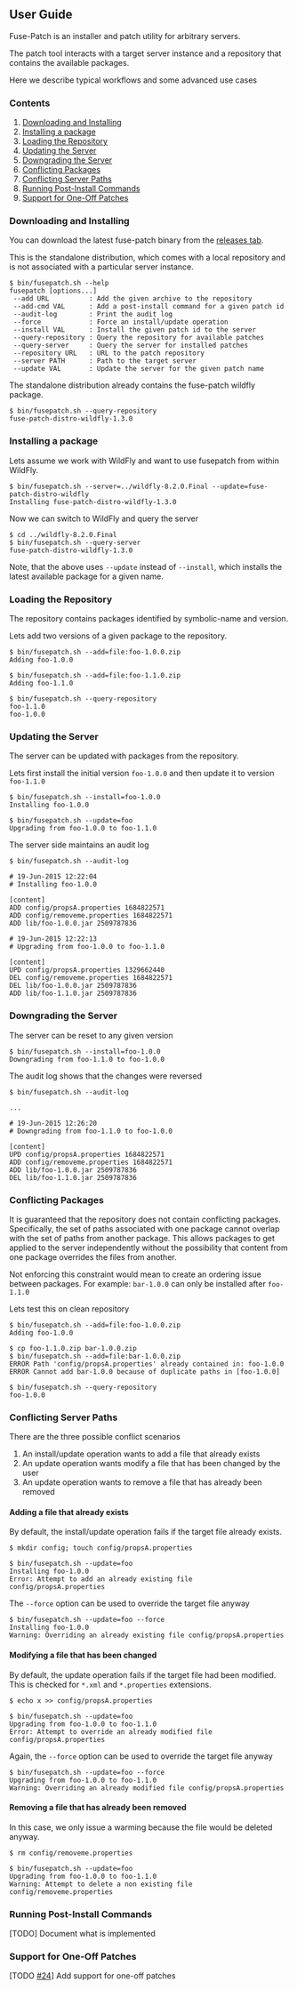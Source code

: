 ## User Guide

Fuse-Patch is an installer and patch utility for arbitrary servers.

The patch tool interacts with a target server instance and a repository that contains the available packages.

Here we describe typical workflows and some advanced use cases

### Contents

1. [Downloading and Installing](#downloading-and-installing)
2. [Installing a package](#installing-a-package)
3. [Loading the Repository](#loading-the-repository)
4. [Updating the Server](#updating-the-server)
5. [Downgrading the Server](#downgrading-the-server)
6. [Conflicting Packages](#conflicting-packages)
7. [Conflicting Server Paths](#conflicting-server-paths)
8. [Running Post-Install Commands](#running-post-install-commands)
9. [Support for One-Off Patches](#support-for-one-off-patches)

### Downloading and Installing

You can download the latest fuse-patch binary from the [releases tab](../../../releases).

This is the standalone distribution, which comes with a local repository and is not associated with a particular server instance.

```
$ bin/fusepatch.sh --help
fusepatch [options...]
 --add URL          : Add the given archive to the repository
 --add-cmd VAL      : Add a post-install command for a given patch id
 --audit-log        : Print the audit log
 --force            : Force an install/update operation
 --install VAL      : Install the given patch id to the server
 --query-repository : Query the repository for available patches
 --query-server     : Query the server for installed patches
 --repository URL   : URL to the patch repository
 --server PATH      : Path to the target server
 --update VAL       : Update the server for the given patch name
 ```
 
The standalone distribution already contains the fuse-patch wildfly package.

```
$ bin/fusepatch.sh --query-repository
fuse-patch-distro-wildfly-1.3.0
```

### Installing a package

Lets assume we work with WildFly and want to use fusepatch from within WildFly.

```
$ bin/fusepatch.sh --server=../wildfly-8.2.0.Final --update=fuse-patch-distro-wildfly
Installing fuse-patch-distro-wildfly-1.3.0
```

Now we can switch to WildFly and query the server

```
$ cd ../wildfly-8.2.0.Final
$ bin/fusepatch.sh --query-server
fuse-patch-distro-wildfly-1.3.0
```
Note, that the above uses `--update` instead of `--install`, which installs the latest available package for a given name.

###  Loading the Repository

The repository contains packages identified by symbolic-name and version. 

Lets add two versions of a given package to the repository.

```
$ bin/fusepatch.sh --add=file:foo-1.0.0.zip 
Adding foo-1.0.0

$ bin/fusepatch.sh --add=file:foo-1.1.0.zip 
Adding foo-1.1.0

$ bin/fusepatch.sh --query-repository
foo-1.1.0
foo-1.0.0
```

###  Updating the Server

The server can be updated with packages from the repository.

Lets first install the initial version `foo-1.0.0` and then update it to version `foo-1.1.0`

```
$ bin/fusepatch.sh --install=foo-1.0.0
Installing foo-1.0.0

$ bin/fusepatch.sh --update=foo
Upgrading from foo-1.0.0 to foo-1.1.0
```

The server side maintains an audit log 

```
$ bin/fusepatch.sh --audit-log

# 19-Jun-2015 12:22:04
# Installing foo-1.0.0

[content]
ADD config/propsA.properties 1684822571
ADD config/removeme.properties 1684822571
ADD lib/foo-1.0.0.jar 2509787836

# 19-Jun-2015 12:22:13
# Upgrading from foo-1.0.0 to foo-1.1.0

[content]
UPD config/propsA.properties 1329662440
DEL config/removeme.properties 1684822571
DEL lib/foo-1.0.0.jar 2509787836
ADD lib/foo-1.1.0.jar 2509787836
```

###  Downgrading the Server

The server can be reset to any given version

```
$ bin/fusepatch.sh --install=foo-1.0.0
Downgrading from foo-1.1.0 to foo-1.0.0
```

The audit log shows that the changes were reversed

```
$ bin/fusepatch.sh --audit-log

...

# 19-Jun-2015 12:26:20
# Downgrading from foo-1.1.0 to foo-1.0.0

[content]
UPD config/propsA.properties 1684822571
ADD config/removeme.properties 1684822571
ADD lib/foo-1.0.0.jar 2509787836
DEL lib/foo-1.1.0.jar 2509787836
```

### Conflicting Packages

It is guaranteed that the repository does not contain conflicting packages. Specifically, the set of paths associated with one package cannot overlap with the set of paths from another package. This allows packages to get applied to the server independently without the possibility that content from one package overrides the files from another.

Not enforcing this constraint would mean to create an ordering issue between packages.
For example: `bar-1.0.0` can only be installed after `foo-1.1.0` 

Lets test this on clean repository

```
$ bin/fusepatch.sh --add=file:foo-1.0.0.zip 
Adding foo-1.0.0

$ cp foo-1.1.0.zip bar-1.0.0.zip
$ bin/fusepatch.sh --add=file:bar-1.0.0.zip 
ERROR Path 'config/propsA.properties' already contained in: foo-1.0.0
ERROR Cannot add bar-1.0.0 because of duplicate paths in [foo-1.0.0]

$ bin/fusepatch.sh --query-repository
foo-1.0.0
```

### Conflicting Server Paths

There are the three possible conflict scenarios 

1. An install/update operation wants to add a file that already exists 
2. An update operation wants modify a file that has been changed by the user
3. An update operation wants to remove a file that has already been removed

#### Adding a file that already exists 

By default, the install/update operation fails if the target file already exists.

```
$ mkdir config; touch config/propsA.properties

$ bin/fusepatch.sh --update=foo
Installing foo-1.0.0
Error: Attempt to add an already existing file config/propsA.properties
```

The `--force` option can be used to override the target file anyway

```
$ bin/fusepatch.sh --update=foo --force
Installing foo-1.0.0
Warning: Overriding an already existing file config/propsA.properties
```

#### Modifying a file that has been changed

By default, the update operation fails if the target file had been modified. This is checked for `*.xml` and `*.properties` extensions.

```
$ echo x >> config/propsA.properties 

$ bin/fusepatch.sh --update=foo
Upgrading from foo-1.0.0 to foo-1.1.0
Error: Attempt to override an already modified file config/propsA.properties
```

Again, the `--force` option can be used to override the target file anyway

```
$ bin/fusepatch.sh --update=foo --force
Upgrading from foo-1.0.0 to foo-1.1.0
Warning: Overriding an already modified file config/propsA.properties
```

#### Removing a file that has already been removed

In this case, we only issue a warming because the file would be deleted anyway.

```
$ rm config/removeme.properties 

$ bin/fusepatch.sh --update=foo
Upgrading from foo-1.0.0 to foo-1.1.0
Warning: Attempt to delete a non existing file config/removeme.properties
```

### Running Post-Install Commands

[TODO] Document what is implemented

### Support for One-Off Patches

[TODO [#24](https://github.com/wildfly-extras/fuse-patch/issues/24)] Add support for one-off patches
